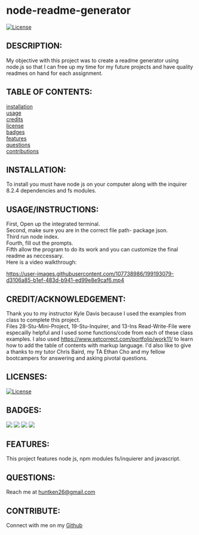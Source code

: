 # node-readme-generator

[![License](https://img.shields.io/badge/License-MIT-yellow.svg)](https://opensource.org/licenses/MIT)

## DESCRIPTION:

My objective with this project was to create a readme generator using node.js so that I can free up my time for my future projects and have quality readmes on hand for each assignment.

##  TABLE OF CONTENTS:

[installation](#installation) <br/>
[usage](#usageinstructions)<br/>
[credits](#creditacknowledgement)<br/>
[license](#licenses)<br/>
[badges](#badges)<br/>
[features](#features)<br/>
[questions](#questions)<br/>
[contributions](#contribute)<br/>


## INSTALLATION:

To install you must have node js on your computer along with the inquirer 8.2.4 dependencies and fs modules. 

## USAGE/INSTRUCTIONS:

First, Open up the integrated terminal. <br/>Second, make sure you are in the correct file path- package json. <br/>Third run node index. <br/>Fourth, fill out the prompts. <br/>Fifth allow the program to do its work and you can customize the final readme as neccessary.<br/>
Here is a video walkthrough:<br/>

https://user-images.githubusercontent.com/107738986/199193079-d3106a85-b1ef-483d-b941-ed99e8e9caf6.mp4


## CREDIT/ACKNOWLEDGEMENT:

Thank you to my instructor Kyle Davis because I used the examples from class to complete this project. <br/>
Files 28-Stu-Mini-Project, 19-Stu-Inquirer, and 13-Ins Read-Write-File were especailly helpful and I used some functions/code from each of these class examples. I also used https://www.setcorrect.com/portfolio/work11/ to learn how to add the table of contents with markup language. I'd also like to give a thanks to my tutor Chris Baird, my TA Ethan Cho and my fellow bootcampers for answering and asking pivotal questions.

## LICENSES:

[![License](https://img.shields.io/badge/License-MIT-yellow.svg)](https://opensource.org/licenses/MIT)

## BADGES:

<img src="https://img.shields.io/badge/Visual_Studio_Code-0078D4?style=for-the-badge&logo=visual%20studio%20code&logoColor=white" />
<img src="https://img.shields.io/badge/Node.js-339933?style=for-the-badge&logo=nodedotjs&logoColor=white" />
<img src="https://img.shields.io/badge/json-5E5C5C?style=for-the-badge&logo=json&logoColor=white" />
<img src="https://img.shields.io/badge/JavaScript-323330?style=for-the-badge&logo=javascript&logoColor=F7DF1E" />

## FEATURES:

This project features node js, npm modules fs/inquierer and javascript.


## QUESTIONS:

Reach me at huntken26@gmail.com

## CONTRIBUTE:

Connect with me on my [Github](https://github.com/Huntken26/node-readme-generator)<br/>